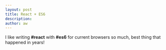 ```yaml
---
layout: post
title: React + ES6
description:
author: aw
---
```


I like writing __#react__ with __#es6__ for current browsers so much, best thing that happened in years!
